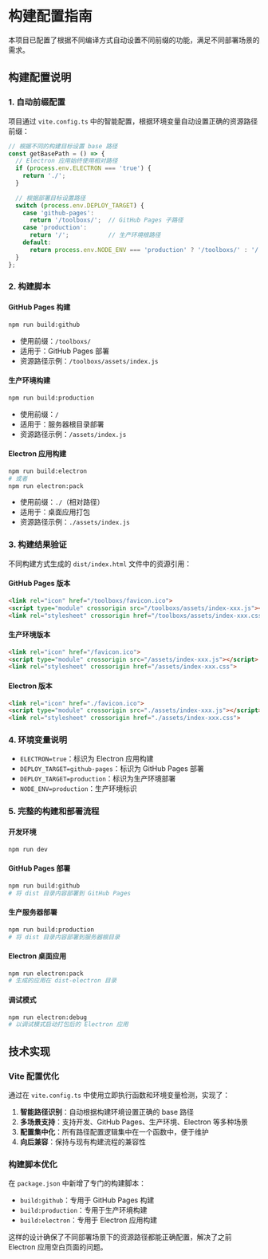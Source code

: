 # 构建配置指南

本项目已配置了根据不同编译方式自动设置不同前缀的功能，满足不同部署场景的需求。

## 构建配置说明

### 1. 自动前缀配置

项目通过 `vite.config.ts` 中的智能配置，根据环境变量自动设置正确的资源路径前缀：

```typescript
// 根据不同的构建目标设置 base 路径
const getBasePath = () => {
  // Electron 应用始终使用相对路径
  if (process.env.ELECTRON === 'true') {
    return './';
  }
  
  // 根据部署目标设置路径
  switch (process.env.DEPLOY_TARGET) {
    case 'github-pages':
      return '/toolboxs/';  // GitHub Pages 子路径
    case 'production':
      return '/';           // 生产环境根路径
    default:
      return process.env.NODE_ENV === 'production' ? '/toolboxs/' : '/';
  }
};
```

### 2. 构建脚本

#### GitHub Pages 构建
```bash
npm run build:github
```
- 使用前缀：`/toolboxs/`
- 适用于：GitHub Pages 部署
- 资源路径示例：`/toolboxs/assets/index.js`

#### 生产环境构建
```bash
npm run build:production
```
- 使用前缀：`/`
- 适用于：服务器根目录部署
- 资源路径示例：`/assets/index.js`

#### Electron 应用构建
```bash
npm run build:electron
# 或者
npm run electron:pack
```
- 使用前缀：`./`（相对路径）
- 适用于：桌面应用打包
- 资源路径示例：`./assets/index.js`

### 3. 构建结果验证

不同构建方式生成的 `dist/index.html` 文件中的资源引用：

#### GitHub Pages 版本
```html
<link rel="icon" href="/toolboxs/favicon.ico">
<script type="module" crossorigin src="/toolboxs/assets/index-xxx.js"></script>
<link rel="stylesheet" crossorigin href="/toolboxs/assets/index-xxx.css">
```

#### 生产环境版本
```html
<link rel="icon" href="/favicon.ico">
<script type="module" crossorigin src="/assets/index-xxx.js"></script>
<link rel="stylesheet" crossorigin href="/assets/index-xxx.css">
```

#### Electron 版本
```html
<link rel="icon" href="./favicon.ico">
<script type="module" crossorigin src="./assets/index-xxx.js"></script>
<link rel="stylesheet" crossorigin href="./assets/index-xxx.css">
```

### 4. 环境变量说明

- `ELECTRON=true`：标识为 Electron 应用构建
- `DEPLOY_TARGET=github-pages`：标识为 GitHub Pages 部署
- `DEPLOY_TARGET=production`：标识为生产环境部署
- `NODE_ENV=production`：生产环境标识

### 5. 完整的构建和部署流程

#### 开发环境
```bash
npm run dev
```

#### GitHub Pages 部署
```bash
npm run build:github
# 将 dist 目录内容部署到 GitHub Pages
```

#### 生产服务器部署
```bash
npm run build:production
# 将 dist 目录内容部署到服务器根目录
```

#### Electron 桌面应用
```bash
npm run electron:pack
# 生成的应用在 dist-electron 目录
```

#### 调试模式
```bash
npm run electron:debug
# 以调试模式启动打包后的 Electron 应用
```

## 技术实现

### Vite 配置优化

通过在 `vite.config.ts` 中使用立即执行函数和环境变量检测，实现了：

1. **智能路径识别**：自动根据构建环境设置正确的 base 路径
2. **多场景支持**：支持开发、GitHub Pages、生产环境、Electron 等多种场景
3. **配置集中化**：所有路径配置逻辑集中在一个函数中，便于维护
4. **向后兼容**：保持与现有构建流程的兼容性

### 构建脚本优化

在 `package.json` 中新增了专门的构建脚本：

- `build:github`：专用于 GitHub Pages 构建
- `build:production`：专用于生产环境构建
- `build:electron`：专用于 Electron 应用构建

这样的设计确保了不同部署场景下的资源路径都能正确配置，解决了之前 Electron 应用空白页面的问题。